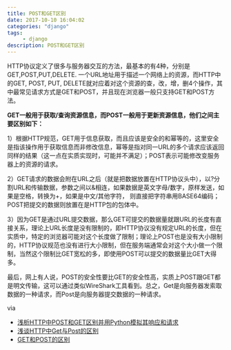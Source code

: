 ```yaml
---
title: POST和GET区别
date: 2017-10-10 16:04:02 
categories: "django" 
tags: 
     - django
description: POST和GET区别
---
```

HTTP协议定义了很多与服务器交互的方法，最基本的有4种，分别是GET,POST,PUT,DELETE. 一个URL地址用于描述一个网络上的资源，而HTTP中的GET, POST, PUT, DELETE就对应着对这个资源的查，改，增，删4个操作，其中最常见请求方式是GET和POST，并且现在浏览器一般只支持GET和POST方法。

**GET一般用于获取/查询资源信息，而POST一般用于更新资源信息，他们之间主要区别如下：**

1）根据HTTP规范，GET用于信息获取，而且应该是安全的和幂等的，这里安全是指该操作用于获取信息而非修改信息，幂等是指对同一URL的多个请求应该返回同样的结果（这一点在实质实现时，可能并不满足）；POST表示可能修改变服务器上的资源的请求。

2）GET请求的数据会附在URL之后（就是把数据放置在HTTP协议头中），以?分割URL和传输数据，参数之间以&相连，如果数据是英文字母/数字，原样发送，如果是空格，转换为+，如果是中文/其他字符，
则直接把字符串用BASE64编码；POST把提交的数据则放置在是HTTP包的包体中。

3）因为GET是通过URL提交数据，那么GET可提交的数据量就跟URL的长度有直接关系，理论上URL长度是没有限制的，即HTTP协议没有规定URL的长度，但在实质中，特定的浏览器可能对这个长度做了限制；理论上POST也是没有大小限制的，HTTP协议规范也没有进行大小限制，但在服务端通常会对这个大小做一个限制，当然这个限制比GET宽松的多，即使用POST可以提交的数据量比GET大得多。

最后，网上有人说，POST的安全性要比GET的安全性高，实质上POST跟GET都是明文传输，这可以通过类似WireShark工具看到。总之，Get是向服务器发索取数据的一种请求，而Post是向服务器提交数据的一种请求。


via 

* [浅析HTTP中POST和GET区别并用Python模拟其响应和请求](http://blog.csdn.net/kevin_darkelf/article/details/40979333)
* [浅谈HTTP中Get与Post的区别](http://www.cnblogs.com/hyddd/archive/2009/03/31/1426026.html)
* [GET和POST的区别](http://www.cnblogs.com/wswang/p/6054619.html)